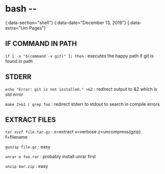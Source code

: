 # bash --
{:data-section="shell"}
{:data-date="December 13, 2019"}
{:data-extra="Um Pages"}

## IF COMMAND IN PATH
`if [ -x "$(command -v git)" ]; then`
: executes the happy path if git is found in path

## STDERR
`echo "Error: git is not installed." >&2`
: redirect output to &2 which is std error

`make 2>&1 | grep foo`
: redirect stderr to stdout to search in compile errors

## EXTRACT FILES
`tar xvzf file.tar.gz`
: x=extract v=verbose z=uncompress(gzip) f=filename

`gunzip file.gz`
: easy

`unrar e foo.rar`
: probably install unrar first

`unzip bar.zip`
: easy
